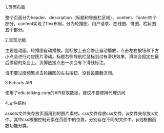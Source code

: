 1.页面布局  

  整个页面分为header、description（标题和导航栏区域）、content、footer四个部分。content实现了flex布局，分为轮播图、用户请求、曲线图、饼图、柱状图五个部分。  
  
2.实现功能  

  主要是动画。轮播图自动播放，鼠标放上去会停止自动播放，点击左右按钮和下方小点会进行对应图片滑动。标题右侧导航栏鼠标划过有滑块效果，滑块会固定在最后停留的条目上。页脚链接点击一次会有下滑线标注。  
  
  请不要过度频繁点击轮播图的左右按钮，没有设置截流阀。  
  
3.Echarts API  

  使用了edu.telking.com的API获取数据，建议不要使用代理访问  
  
4.文件结构  

  assets文件夹存放页面用到的图片素材。css文件存放css文件。js文件夹存放js文件。其中css根据控制元素在页面中的位置，分别存在不同的文件中。js则根据函数功能分类。  
  
